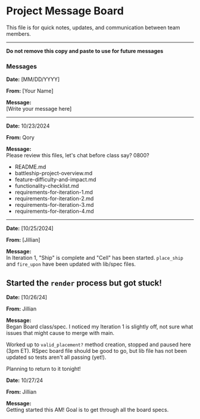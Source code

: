 # Project Message Board

This file is for quick notes, updates, and communication between team members.

---
**Do not remove this copy and paste to use for future messages**
### Messages

**Date:** [MM/DD/YYYY]

**From:** [Your Name]

**Message:**  
[Write your message here]

---

**Date:** 10/23/2024

**From:** Qory

**Message:**  
Please review this files, let's chat before class say? 0800?

- README.md
- battleship-project-overview.md
- feature-difficulty-and-impact.md
- functionality-checklist.md
- requirements-for-iteration-1.md
- requirements-for-iteration-2.md
- requirements-for-iteration-3.md
- requirements-for-iteration-4.md
---

**Date:** [10/25/2024]

**From:** [Jillian]

**Message:**  
In Iteration 1, "Ship" is complete and "Cell" has been started. `place_ship` and `fire_upon` have been updated with lib/spec files. 

Started the `render` process but got stuck! 
---

**Date:** [10/26/24]

**From:** Jillian 

**Message:**  
Began Board class/spec. I noticed my Iteration 1 is slightly off, not sure what issues that might cause to merge with main.

Worked up to `valid_placement?` method creation, stopped and paused here (3pm ET). RSpec board file should be good to go, but lib file has not been updated so tests aren't all passing (yet!). 

Planning to return to it tonight!

**Date:** 10/27/24

**From:** Jillian

**Message:**  
Getting started this AM! Goal is to get through all the board specs. 